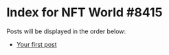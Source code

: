 # Index for NFT World #8415
Posts will be displayed in the order below:

- [Your first post](./001-first.md)

